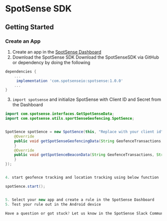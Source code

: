 #  SpotSense SDK

## Getting Started
### Create an App
1. Create an app in the [SpotSense Dashboard](http://dashboard.spotsense.io)
2. Download the SpotSense SDK
    Download the SpotSenseSDK via GitHub or dependency by doing the following
    
```groovy
dependencies {
    ...
     implementation 'com.spotsenseio:spotsense:1.0.0'
    ...
}
```
   
    
    
3. `import spotsense` and initialize SpotSense with Client ID and Secret from the Dashboard
```java
import com.spotsense.interfaces.GetSpotSenseData;
import com.spotsense.utils.sportSenseGeofencing.SpotSence;


SpotSence spotSence = new SpotSence(this, "Replace with your client id", "Replace with your client Secret", new GetSpotSenseData() {
    @Override
    public void getSpotSenseGeofencingData(String GeofenceTransactions, ArrayList<String> GeofenceTransactionsRequestedId, String geofenceTransitionDetails) {
    }
    @Override
    public void getSpotSenceBeaconData(String GeofenceTransactions, String geofenceTransitionDetails) {
    }
});


4. start geofence tracking and location tracking using below function

spotSence.start();


5. Select your new app and create a rule in the SpotSense Dashboard
5. Test your rule out in the Android device

Have a question or got stuck? Let us know in the SpotSense Slack Community or shoot us an email (help@spotsense.io). We are happy to help!

